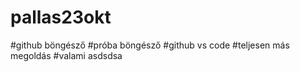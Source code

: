 # pallas23okt
#github böngésző
#próba böngésző
#github vs code
#teljesen más megoldás
#valami asdsdsa